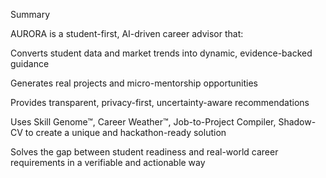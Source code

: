 Summary

AURORA is a student-first, AI-driven career advisor that:

Converts student data and market trends into dynamic, evidence-backed guidance

Generates real projects and micro-mentorship opportunities

Provides transparent, privacy-first, uncertainty-aware recommendations

Uses Skill Genome™, Career Weather™, Job-to-Project Compiler, Shadow-CV to create a unique and hackathon-ready solution

Solves the gap between student readiness and real-world career requirements in a verifiable and actionable way 
 
